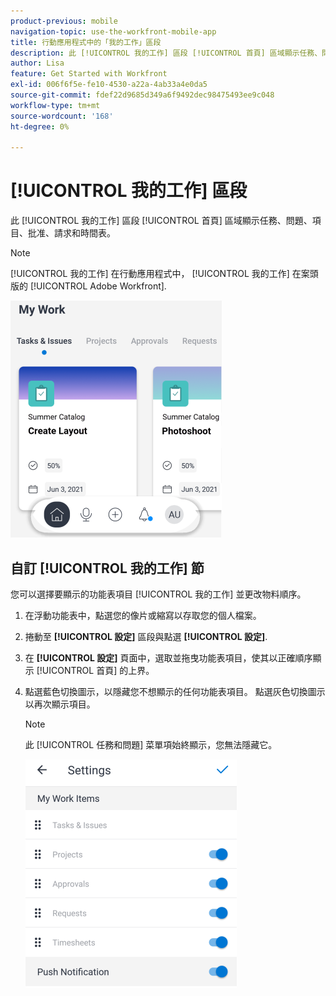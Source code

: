 ```yaml
---
product-previous: mobile
navigation-topic: use-the-workfront-mobile-app
title: 行動應用程式中的「我的工作」區段
description: 此 [!UICONTROL 我的工作] 區段 [!UICONTROL 首頁] 區域顯示任務、問題、項目、批准、請求和時間表。
author: Lisa
feature: Get Started with Workfront
exl-id: 006f6f5e-fe10-4530-a22a-4ab33a4e0da5
source-git-commit: fdef22d9685d349a6f9492dec98475493ee9c048
workflow-type: tm+mt
source-wordcount: '168'
ht-degree: 0%

---
```


# [!UICONTROL 我的工作] 區段

此 [!UICONTROL 我的工作] 區段 [!UICONTROL 首頁] 區域顯示任務、問題、項目、批准、請求和時間表。

>[!NOTE]
>
>[!UICONTROL 我的工作] 在行動應用程式中， [!UICONTROL 我的工作] 在案頭版的 [!UICONTROL Adobe Workfront].

![](assets/home-myworksection-338x379.png)

## 自訂 [!UICONTROL 我的工作] 節

您可以選擇要顯示的功能表項目 [!UICONTROL 我的工作] 並更改物料順序。

1. 在浮動功能表中，點選您的像片或縮寫以存取您的個人檔案。
1. 捲動至 **[!UICONTROL 設定]** 區段與點選 **[!UICONTROL 設定]**.
1. 在 **[!UICONTROL 設定]** 頁面中，選取並拖曳功能表項目，使其以正確順序顯示 [!UICONTROL 首頁] 的上界。
1. 點選藍色切換圖示，以隱藏您不想顯示的任何功能表項目。 點選灰色切換圖示以再次顯示項目。

   >[!NOTE]
   >
   >此 [!UICONTROL 任務和問題] 菜單項始終顯示，您無法隱藏它。

   ![](assets/mobile-settings-338x366.png)
